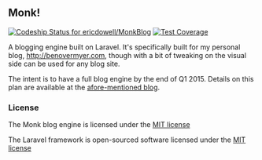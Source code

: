 ## Monk!

[ ![Codeship Status for ericdowell/MonkBlog](https://codeship.com/projects/b076aa70-e55a-0132-35df-0addec64e5bc/status?branch=master)](https://codeship.com/projects/82008) [ ![Test Coverage](https://codeclimate.com/github/ericdowell/MonkBlog/badges/coverage.svg)](https://codeclimate.com/github/ericdowell/MonkBlog)

A blogging engine built on Laravel. It's specifically built for my personal blog, http://benovermyer.com, though with a bit of tweaking on the visual side can be used for any blog site.

The intent is to have a full blog engine by the end of Q1 2015. Details on this plan are available at the [afore-mentioned blog](http://benovermyer.com).

### License

The Monk blog engine is licensed under the  [MIT license](http://opensource.org/licenses/MIT)

The Laravel framework is open-sourced software licensed under the [MIT license](http://opensource.org/licenses/MIT)
